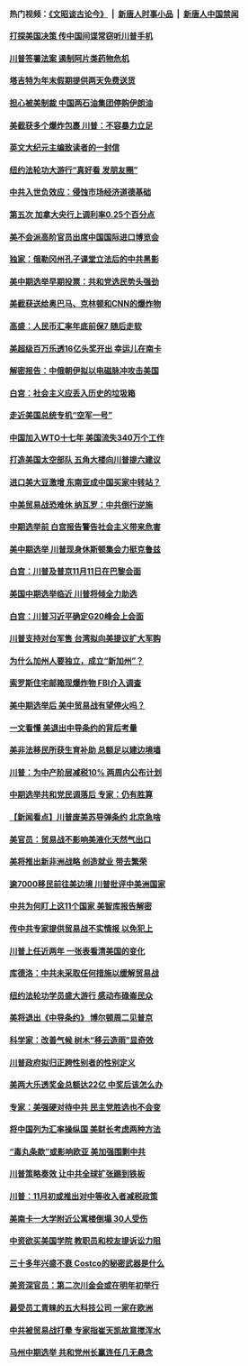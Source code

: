 #### 热门视频：[《文昭谈古论今》](https://github.com/gfw-breaker/wenzhao/blob/master/README.md?t=10250633) &nbsp;|&nbsp; [新唐人时事小品](https://github.com/gfw-breaker/ntdtv-comedy/blob/master/README.md?t=10250633) &nbsp;|&nbsp; [新唐人中国禁闻](https://github.com/gfw-breaker/ntdtv-news/blob/master/README.md?t=10250633)

#### [打探美国决策 传中国间谍常窃听川普手机](../pages/nsc412/n10807071.md?t=10250633) 

#### [川普签署法案 遏制阿片类药物危机](../pages/nsc412/n10806923.md?t=10250633) 

#### [塔吉特为年末假期提供两天免费送货](../pages/nsc412/n10807164.md?t=10250633) 

#### [担心被美制裁 中国两石油集团停购伊朗油](../pages/nsc412/n10806678.md?t=10250633) 

#### [美截获多个爆炸包裹 川普：不容暴力立足](../pages/nsc412/n10806574.md?t=10250633) 

#### [英文大纪元主编致读者的一封信](../pages/nsc412/n10806320.md?t=10250633) 

#### [纽约法轮功大游行“真好看 发朋友圈”](../pages/nsc412/n10806304.md?t=10250633) 

#### [中共入世负效应：侵蚀市场经济道德基础](../pages/nsc412/n10806268.md?t=10250633) 

#### [第五次 加拿大央行上调利率0.25个百分点](../pages/nsc412/n10806316.md?t=10250633) 

#### [美不会派高阶官员出席中国国际进口博览会](../pages/nsc412/n10805978.md?t=10250633) 

#### [独家：俄勒冈州孔子课堂立法后的中共黑影](../pages/nsc412/n10805932.md?t=10250633) 

#### [美中期选举早期投票：共和党选民势头强劲](../pages/nsc412/n10806091.md?t=10250633) 

#### [美截获送给奥巴马、克林顿和CNN的爆炸物](../pages/nsc412/n10806053.md?t=10250633) 

#### [高盛：人民币汇率年底前保7 随后走软](../pages/nsc412/n10805944.md?t=10250633) 

#### [美超级百万乐透16亿头奖开出 幸运儿在南卡](../pages/nsc412/n10805894.md?t=10250633) 

#### [解密报告：中俄朝伊拟以电磁脉冲攻击美国](../pages/nsc412/n10805286.md?t=10250633) 

#### [白宫：社会主义应丢入历史的垃圾箱](../pages/nsc412/n10804725.md?t=10250633) 

#### [走近美国总统专机“空军一号”](../pages/nsc412/n10805018.md?t=10250633) 

#### [中国加入WTO十七年 美国流失340万个工作](../pages/nsc412/n10804115.md?t=10250633) 

#### [打造美国太空部队 五角大楼向川普提六建议](../pages/nsc412/n10804532.md?t=10250633) 

#### [进口美大豆激增 东南亚成中国买家中转站？](../pages/nsc412/n10803998.md?t=10250633) 

#### [中美贸易战恐难休 纳瓦罗：中共倒行逆施](../pages/nsc412/n10804254.md?t=10250633) 

#### [中期选举前 白宫报告警告社会主义带来危害](../pages/nsc412/n10803527.md?t=10250633) 

#### [美中期选举 川普现身休斯顿集会力挺克鲁兹](../pages/nsc412/n10803834.md?t=10250633) 

#### [白宫：川普及普京11月11日在巴黎会面](../pages/nsc412/n10803871.md?t=10250633) 

#### [美国中期选举临近 川普将倾全力助选](../pages/nsc412/n10803756.md?t=10250633) 

#### [白宫：川普习近平确定G20峰会上会面](../pages/nsc412/n10803463.md?t=10250633) 

#### [川普支持对台军售 台湾拟向美提议扩大军购](../pages/nsc412/n10803470.md?t=10250633) 

#### [为什么加州人要独立，成立“新加州”？](../pages/nsc412/n10802610.md?t=10250633) 

#### [索罗斯住宅邮箱现爆炸物 FBI介入调查](../pages/nsc412/n10802808.md?t=10250633) 

#### [美中期选举后 美中贸易战有望停火吗？](../pages/nsc412/n10801498.md?t=10250633) 

#### [一文看懂 美退出中导条约的背后考量](../pages/nsc412/n10801841.md?t=10250633) 

#### [美非法移民所获生育补助 总额足以建边境墙](../pages/nsc412/n10801907.md?t=10250633) 

#### [川普：为中产阶层减税10% 两周内公布计划](../pages/nsc412/n10801800.md?t=10250633) 

#### [中期选举共和党民调落后 专家：仍有胜算](../pages/nsc412/n10801597.md?t=10250633) 

#### [【新闻看点】川普废美苏导弹条约 北京急啥](../pages/nsc412/n10801278.md?t=10250633) 

#### [美官员：贸易战不影响美液化天然气出口](../pages/nsc412/n10801354.md?t=10250633) 

#### [美将推出新非洲战略 创造就业 带去繁荣](../pages/nsc412/n10801172.md?t=10250633) 

#### [逾7000移民前往美边境 川普批评中美洲国家](../pages/nsc412/n10800991.md?t=10250633) 

#### [中共为何盯上这11个国家 美智库报告解密](../pages/nsc412/n10799359.md?t=10250633) 

#### [传中共专家提供贸易战不实情报 以免犯上](../pages/nsc412/n10800120.md?t=10250633) 

#### [川普上任近两年 一张表看清美国的变化](../pages/nsc412/n10799861.md?t=10250633) 

#### [库德洛：中共未采取任何措施以缓解贸易战](../pages/nsc412/n10799582.md?t=10250633) 

#### [纽约法轮功学员盛大游行 感动布碌崙民众](../pages/nsc412/n10799427.md?t=10250633) 

#### [美将退出《中导条约》 博尔顿周二见普京](../pages/nsc412/n10799392.md?t=10250633) 

#### [科学家：改善气候 树木“移云造雨”显奇效](../pages/nsc412/n10798122.md?t=10250633) 

#### [川普政府拟归正跨性别者的性别定义](../pages/nsc412/n10799302.md?t=10250633) 

#### [美两大乐透奖金总额达22亿 中奖后该怎么办](../pages/nsc412/n10799299.md?t=10250633) 

#### [专家：美强硬对待中共 民主党胜选也不会变](../pages/nsc412/n10799269.md?t=10250633) 

#### [将中国列为汇率操纵国 美财长考虑两种方法](../pages/nsc412/n10799121.md?t=10250633) 

#### [“毒丸条款”或影响欧亚 美加强围剿中共](../pages/nsc412/n10798919.md?t=10250633) 

#### [川普策略奏效  让中共全球扩张踢到铁板](../pages/nsc412/n10799057.md?t=10250633) 

#### [川普：11月初或推出对中等收入者减税政策](../pages/nsc412/n10798928.md?t=10250633) 

#### [美南卡一大学附近公寓楼倒塌 30人受伤](../pages/nsc412/n10798835.md?t=10250633) 

#### [中资欲买美国学院 教职员和校友提诉讼力阻](../pages/nsc412/n10796138.md?t=10250633) 

#### [三十多年兴盛不衰 Costco的秘密武器是什么](../pages/nsc412/n10794200.md?t=10250633) 

#### [美资深官员：第二次川金会或在明年初举行](../pages/nsc412/n10798203.md?t=10250633) 

#### [最受员工青睐的五大科技公司 一家在欧洲](../pages/nsc412/n10794250.md?t=10250633) 

#### [中共被贸易战打晕 专家指崔天凯故意搅浑水](../pages/nsc412/n10797694.md?t=10250633) 

#### [马州中期选举 共和党州长赢连任几无悬念](../pages/nsc412/n10797874.md?t=10250633) 

